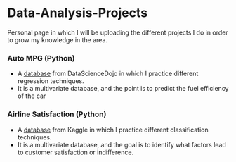 # Data-Analysis-Projects
Personal page in which I will be uploading the different projects I do in order to grow my knowledge in the area.

### Auto MPG (Python)
- A [database](https://code.datasciencedojo.com/datasciencedojo/datasets/tree/master/Auto%20MPG) from DataScienceDojo in which I practice different regression techniques.
- It is a multivariate database, and the point is to predict the fuel efficiency of the car

### Airline Satisfaction (Python)
- A [database](https://www.kaggle.com/datasets/teejmahal20/airline-passenger-satisfaction) from Kaggle in which I practice different classification techniques.
- It is a multivariate database, and the goal is to identify what factors lead to customer satisfaction or indifference.
